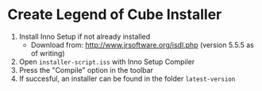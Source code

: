 # Create Legend of Cube Installer

1. Install Inno Setup if not already installed
	- Download from: http://www.jrsoftware.org/isdl.php (version 5.5.5 as of writing)
2. Open `installer-script.iss` with Inno Setup Compiler
3. Press the "Compile" option in the toolbar
4. If succesful, an installer can be found in the folder `latest-version`
